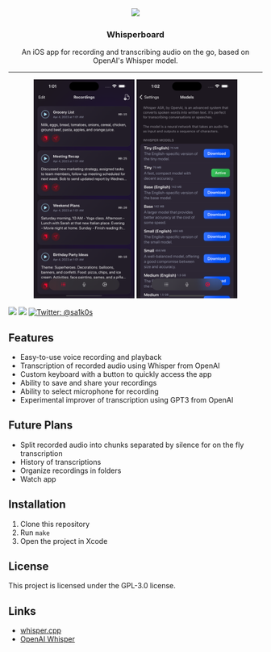<div align="center">
  <a href="https://github.com/Saik0s/Whisperboard">
    <img src="App/Resources/Assets.xcassets/AppIcon.appiconset/ios-marketing.png" width="80">
  </a>

  <h3 align="center">Whisperboard</h3>

  <p align="center">
    An iOS app for recording and transcribing audio on the go, based on OpenAI's Whisper model.
  </p>
</div>
<hr />

<div align="center">
<img src=".github/screenshot1.png" width="200">
<img src=".github/screenshot2.png" width="200">
</div>
<p>
    <img src="https://img.shields.io/badge/License-GPL3-blue.svg" />
    <img src="https://img.shields.io/badge/Platforms-iOS-3876D3.svg" />
    <a href="https://twitter.com/sa1k0s">
        <img src="https://img.shields.io/badge/Contact-@sa1k0s-purple.svg?style=flat" alt="Twitter: @sa1k0s" />
    </a>
</p>

## Features

- Easy-to-use voice recording and playback
- Transcription of recorded audio using Whisper from OpenAI
- Custom keyboard with a button to quickly access the app
- Ability to save and share your recordings
- Ability to select microphone for recording
- Experimental improver of transcription using GPT3 from OpenAI

## Future Plans

- Split recorded audio into chunks separated by silence for on the fly transcription
- History of transcriptions
- Organize recordings in folders
- Watch app

## Installation

1. Clone this repository
2. Run `make`
3. Open the project in Xcode

## License

This project is licensed under the GPL-3.0 license.

## Links

- [whisper.cpp](https://github.com/ggerganov/whisper.cpp)
- [OpenAI Whisper](https://github.com/openai/whisper)
